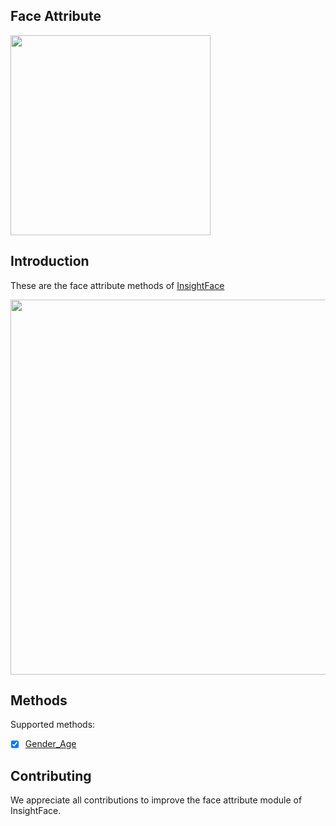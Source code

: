 ## Face Attribute


<div align="left">
  <img src="https://insightface.ai/assets/img/custom/logo3.jpg" width="320"/>
</div>


## Introduction

These are the face attribute methods of [InsightFace](https://insightface.ai)


<div align="left">
  <img src="https://insightface.ai/assets/img/github/t1_genderage.jpg" width="600"/>
</div>



## Methods


Supported methods:

- [x] [Gender_Age](gender_age)



## Contributing

We appreciate all contributions to improve the face attribute module of InsightFace. 


